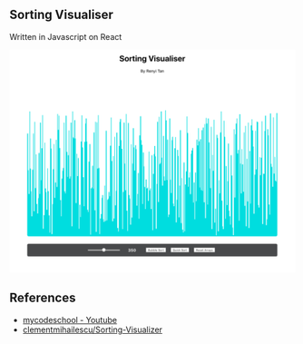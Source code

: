 ## Sorting Visualiser
Written in Javascript on React

<kbd>
<img width="600" src="app-image.png"/>
</kbd>


## References
- [mycodeschool - Youtube](https://www.youtube.com/user/mycodeschool) 
- [clementmihailescu/Sorting-Visualizer](https://github.com/clementmihailescu/Sorting-Visualizer)
